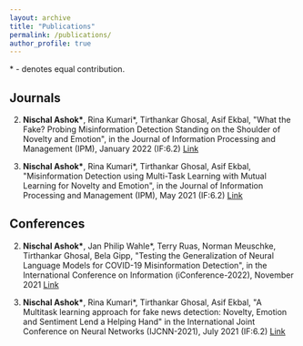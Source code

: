 ```yaml
---
layout: archive
title: "Publications"
permalink: /publications/
author_profile: true
---
```


\* - denotes equal contribution.

## Journals

2. **Nischal Ashok\***, Rina Kumari*, Tirthankar Ghosal, Asif Ekbal, "What the Fake? Probing Misinformation Detection Standing on the Shoulder of Novelty and Emotion", in the Journal of Information Processing and Management (IPM), January 2022 (IF:6.2) [Link](https://www.sciencedirect.com/science/article/pii/S0306457321002223)

1. **Nischal Ashok\***, Rina Kumari*, Tirthankar Ghosal, Asif Ekbal, "Misinformation Detection using Multi-Task Learning with Mutual Learning for Novelty and Emotion", in the Journal of Information Processing and Management (IPM), May 2021 (IF:6.2) [Link](https://www.sciencedirect.com/science/article/abs/pii/S0306457321001254)

## Conferences

2. **Nischal Ashok\***, Jan Philip Wahle*, Terry Ruas, Norman Meuschke, Tirthankar Ghosal, Bela Gipp, "Testing the Generalization of Neural Language Models for COVID-19 Misinformation Detection", in the International Conference on Information (iConference-2022), November 2021 [Link](https://link.springer.com/chapter/10.1007/978-3-030-96957-8_33)

1. **Nischal Ashok\***, Rina Kumari*, Tirthankar Ghosal, Asif Ekbal, "A Multitask learning approach for fake news detection: Novelty, Emotion and Sentiment Lend a Helping Hand" in the International Joint Conference on Neural Networks (IJCNN-2021), July 2021 (IF:6.2) [Link](https://ieeexplore.ieee.org/abstract/document/9534218/)
